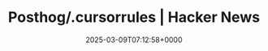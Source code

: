 ---
title: Posthog/.cursorrules | Hacker News
slug: 20250309T071258
date: 2025-03-09T07:12:58+0000
params:
  url: https://news.ycombinator.com/item?id=43305919
tags:
- cursor
- ai
---